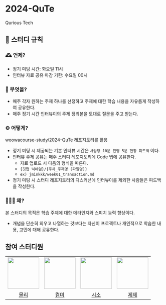 # 2024-QuTe
Qurious Tech

## 🚨 스터디 규칙
### 🕰️ 언제?
- 정기 미팅 시간: 화요일 11시
- 인터뷰 자료 공유 마감 기한: 수요일 00시

### 💎 무엇을?
- 매주 각자 원하는 주제 하나를 선정하고 주제에 대한 학습 내용을 자유롭게 작성하여 공유한다.
- 매주 정기 시간 인터뷰이의 주제 정리본을 토대로 질문을 주고 받는다.

### ⚙️ 어떻게?
woowacourse-study/2024-QuTe 레포지토리를 활용

- 정기 미팅 시 제공되는 기본 인터뷰 시간은 `사람당 10분 진행 5분 현장 피드백` 이다.
- 인터뷰 주제 공유는 매주 스터디 레포지토리에 Code 탭에 공유한다.
  - 자료 업로드 시 다음의 형식을 따른다.
  - `{깃헙 닉네임}/{주차_주제명 (파일명)}`
  - `ex) jminkkk/week01_transaction.md`
- 정기 미팅 시 스터디 레포지토리의 디스커션에 인터뷰이를 제외한 사람들은 피드백을 작성한다.

### 🤷🏻‍♀️ 왜?

본 스터디의 목적은 학습 주제에 대한 메타인지와 스피치 능력 향상이다.

- 개념을 단순히 외우고 나열하는 것보다는 자신이 프로젝트나 개인적으로 학습한 내용, 고민에 대해 공유한다.

## 참여 스터디원
<table>
  <tr>
    <td align="center"><a href="https://github.com/jminkkk"><img src="https://github.com/jminkkk.png" width="100"></a></td>
    <td align="center"><a href="https://github.com/kyum-q"><img src="https://github.com/kyum-q.png" width="100"></a></td>
    <td align="center"><a href="https://github.com/shin-jisong"><img src="https://github.com/shin-jisong.png" width="100"></a></td>
    <td align="center"><a href="https://github.com/JINU-CHANG"><img src="https://github.com/JINU-CHANG.png" width="100"></a></td>
  </tr>
  <tr>
    <td align="center"><a href="https://github.com/jminkkk">몰리</a></td>
    <td align="center"><a href="https://github.com/kyum-q">켬미</a></td>
    <td align="center"><a href="https://github.com/shin-jisong">시소</a></td>
    <td align="center"><a href="https://github.com/JINU-CHANG">제제</a></td>
  </tr>
<table>
